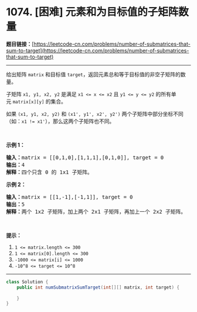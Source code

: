 # 1074. [困难] 元素和为目标值的子矩阵数量

**题目链接：**[https://leetcode-cn.com/problems/number-of-submatrices-that-sum-to-target](https://leetcode-cn.com/problems/number-of-submatrices-that-sum-to-target)

---

<div class="content__1Y2H">
 <div class="notranslate">
  <p>给出矩阵&nbsp;<code>matrix</code>&nbsp;和目标值&nbsp;<code>target</code>，返回元素总和等于目标值的非空子矩阵的数量。</p> 
  <p>子矩阵&nbsp;<code>x1, y1, x2, y2</code>&nbsp;是满足 <code>x1 &lt;= x &lt;= x2</code>&nbsp;且&nbsp;<code>y1 &lt;= y &lt;= y2</code>&nbsp;的所有单元&nbsp;<code>matrix[x][y]</code>&nbsp;的集合。</p> 
  <p>如果&nbsp;<code>(x1, y1, x2, y2)</code> 和&nbsp;<code>(x1', y1', x2', y2')</code>&nbsp;两个子矩阵中部分坐标不同（如：<code>x1 != x1'</code>），那么这两个子矩阵也不同。</p> 
  <p>&nbsp;</p> 
  <p><strong>示例 1：</strong></p> 
  <pre class="language-text"><strong>输入：</strong>matrix = [[0,1,0],[1,1,1],[0,1,0]], target = 0
<strong>输出：</strong>4
<strong>解释：</strong>四个只含 0 的 1x1 子矩阵。
</pre> 
  <p><strong>示例 2：</strong></p> 
  <pre class="language-text"><strong>输入：</strong>matrix = [[1,-1],[-1,1]], target = 0
<strong>输出：</strong>5
<strong>解释：</strong>两个 1x2 子矩阵，加上两个 2x1 子矩阵，再加上一个 2x2 子矩阵。
</pre> 
  <p>&nbsp;</p> 
  <p><strong><strong>提示：</strong></strong></p> 
  <ol> 
   <li><code>1 &lt;= matrix.length &lt;= 300</code></li> 
   <li><code>1 &lt;= matrix[0].length &lt;= 300</code></li> 
   <li><code>-1000 &lt;= matrix[i] &lt;= 1000</code></li> 
   <li><code>-10^8 &lt;= target &lt;= 10^8</code></li> 
  </ol> 
 </div>
</div>

---

```java
class Solution {
    public int numSubmatrixSumTarget(int[][] matrix, int target) {
        
    }
}
```